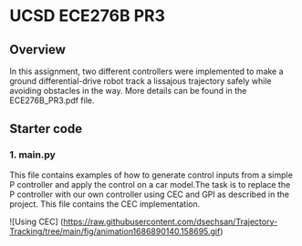 # UCSD ECE276B PR3 

## Overview
In this assignment, two different controllers were implemented to make a ground differential-drive robot track a lissajous trajectory safely while avoiding obstacles in the way. More details can be found in the ECE276B_PR3.pdf file. 
## Starter code
### 1. main.py
This file contains examples of how to generate control inputs from a simple P controller and apply the control on a car model.The task is to replace the P controller with our own controller using CEC and GPI as described in the project. This file contains the CEC implementation. 

![Using CEC] (https://raw.githubusercontent.com/dsechsan/Trajectory-Tracking/tree/main/fig/animation1686890140.158695.gif)

